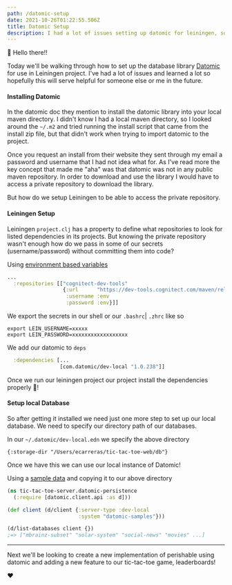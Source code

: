 ```yaml
---
path: /datomic-setup
date: 2021-10-26T01:22:55.506Z
title: Datomic Setup
description: I had a lot of issues setting up datomic for leiningen, so here I show what I've learned.
---
```


👋 Hello there!!

Today we'll be walking through how to set up the database library [Datomic](https://www.datomic.com/) for use in
Leiningen project. I've had a lot of issues and learned a lot so hopefully this will serve helpful for someone else or 
me in the future.

#### Installing Datomic

In the datomic doc they mention to install the datomic library into your local maven directory. I didn't know I had a 
local maven directory, so I looked around the `~/.m2` and tried running the install script that came from the install 
zip file, but that didn't work when trying to import datomic to the project.

Once you request an install from their website they sent through my email a password and username that I had not idea
what for. As I've read more the key concept that made me "aha" was that datomic was not in any public maven repository. 
In order to download and use the library I would have to access a private repository to download the library.

But how do we setup Leiningen to be able to access the private repository.

#### Leiningen Setup
Leiningen `project.clj` has a property to define what repositories to look for listed dependencies in its projects.
But knowing the private repository wasn't enough how do we pass in some of our secrets (username/password) without
committing them into code?


Using [environment based variables](https://github.com/technomancy/leiningen/blob/master/doc/DEPLOY.md#full-disk-encryption)
```clojure
...
  :repositories [["cognitect-dev-tools"
                  {:url      "https://dev-tools.cognitect.com/maven/releases/"
                   :username :env
                   :password :env}]]
```

We export the secrets in our shell or our `.bashrc`| `.zhrc` like so
```
export LEIN_USERNAME=xxxxx
export LEIN_PASSWORD=xxxxxxxxxxxxxxxxxx
```
We add our datomic to `deps`
```clojure
  :dependencies [...
                 [com.datomic/dev-local "1.0.238"]]

```

Once we run our leiningen project our project install the dependencies properly 🎉! 

#### Setup local Database

So after getting it installed we need just one more step to set up our local database.
We need to specify our directory path of our databases.

In our `~/.datomic/dev-local.edn` we specify the above directory
```
{:storage-dir "/Users/ecarreras/tic-tac-toe-web/db"}
```

Once we have this we can use our local instance of Datomic!

Using a [sample data](https://docs.datomic.com/cloud/dev-local.html#samples) and copying it to our above directory
```clojure
(ns tic-tac-toe-server.datomic-persistence
  (:require [datomic.client.api :as d]))

(def client (d/client {:server-type :dev-local
                       :system "datomic-samples"}))

(d/list-databases client {})
;=> ["mbrainz-subset" "solar-system" "social-news" "movies" ...]
```
_____
Next we'll be looking to create a new implementation of perishable using datomic and adding a new feature to our 
tic-tac-toe game, leaderboards!

❤️

